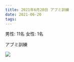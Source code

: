 ```yaml
---
title: 2021年6月20日 アブミ訓練
date: 2021-06-20
tags: 
---
```

男性: 11名
女性: 1名

アブミ訓練


![](/2021/06/20/20210620/1.jpg)
